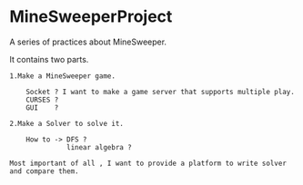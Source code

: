 # MineSweeperProject
A series of practices about MineSweeper.

It contains two parts.

    1.Make a MineSweeper game.

        Socket ? I want to make a game server that supports multiple play.
        CURSES ?
        GUI    ? 

    2.Make a Solver to solve it.

        How to -> DFS ?
                  linear algebra ?

    Most important of all , I want to provide a platform to write solver and compare them.
